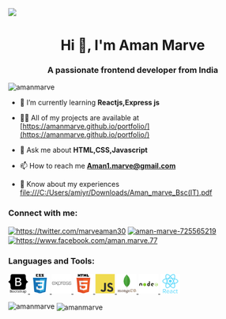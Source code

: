 <img src="https://github.com/AmanMarve/AmanMarve/blob/main/Banner.png">
<h1 align="center">Hi 👋, I'm Aman Marve</h1>
<h3 align="center">A passionate frontend developer from India</h3>

<p align="left"> <img src="https://komarev.com/ghpvc/?username=amanmarve&label=Profile%20views&color=0e75b6&style=flat" alt="amanmarve" /> </p>

- 🌱 I’m currently learning **Reactjs,Express js**

- 👨‍💻 All of my projects are available at [https://amanmarve.github.io/portfolio/](https://amanmarve.github.io/portfolio/)

- 💬 Ask me about **HTML,CSS,Javascript**

- 📫 How to reach me **Aman1.marve@gmail.com**

- 📄 Know about my experiences [file:///C:/Users/amiyr/Downloads/Aman_marve_Bsc(IT).pdf](file:///C:/Users/amiyr/Downloads/Aman_marve_Bsc(IT).pdf)

<h3 align="left">Connect with me:</h3>
<p align="left">
<a href="https://twitter.com/https://twitter.com/marveaman30" target="blank"><img align="center" src="https://raw.githubusercontent.com/rahuldkjain/github-profile-readme-generator/master/src/images/icons/Social/twitter.svg" alt="https://twitter.com/marveaman30" height="30" width="40" /></a>
<a href="https://linkedin.com/in/aman-marve-725565219" target="blank"><img align="center" src="https://raw.githubusercontent.com/rahuldkjain/github-profile-readme-generator/master/src/images/icons/Social/linked-in-alt.svg" alt="aman-marve-725565219" height="30" width="40" /></a>
<a href="https://fb.com/https://www.facebook.com/aman.marve.77" target="blank"><img align="center" src="https://raw.githubusercontent.com/rahuldkjain/github-profile-readme-generator/master/src/images/icons/Social/facebook.svg" alt="https://www.facebook.com/aman.marve.77" height="30" width="40" /></a>
</p>

<h3 align="left">Languages and Tools:</h3>
<p align="left"> <a href="https://getbootstrap.com" target="_blank" rel="noreferrer"> <img src="https://raw.githubusercontent.com/devicons/devicon/master/icons/bootstrap/bootstrap-plain-wordmark.svg" alt="bootstrap" width="40" height="40"/> </a> <a href="https://www.w3schools.com/css/" target="_blank" rel="noreferrer"> <img src="https://raw.githubusercontent.com/devicons/devicon/master/icons/css3/css3-original-wordmark.svg" alt="css3" width="40" height="40"/> </a> <a href="https://expressjs.com" target="_blank" rel="noreferrer"> <img src="https://raw.githubusercontent.com/devicons/devicon/master/icons/express/express-original-wordmark.svg" alt="express" width="40" height="40"/> </a> <a href="https://www.w3.org/html/" target="_blank" rel="noreferrer"> <img src="https://raw.githubusercontent.com/devicons/devicon/master/icons/html5/html5-original-wordmark.svg" alt="html5" width="40" height="40"/> </a> <a href="https://developer.mozilla.org/en-US/docs/Web/JavaScript" target="_blank" rel="noreferrer"> <img src="https://raw.githubusercontent.com/devicons/devicon/master/icons/javascript/javascript-original.svg" alt="javascript" width="40" height="40"/> </a> <a href="https://www.mongodb.com/" target="_blank" rel="noreferrer"> <img src="https://raw.githubusercontent.com/devicons/devicon/master/icons/mongodb/mongodb-original-wordmark.svg" alt="mongodb" width="40" height="40"/> </a> <a href="https://nodejs.org" target="_blank" rel="noreferrer"> <img src="https://raw.githubusercontent.com/devicons/devicon/master/icons/nodejs/nodejs-original-wordmark.svg" alt="nodejs" width="40" height="40"/> </a> <a href="https://reactjs.org/" target="_blank" rel="noreferrer"> <img src="https://raw.githubusercontent.com/devicons/devicon/master/icons/react/react-original-wordmark.svg" alt="react" width="40" height="40"/> </a> </p>

<p><img align="left" src="https://github-readme-stats.vercel.app/api/top-langs?username=amanmarve&show_icons=true&locale=en&layout=compact" alt="amanmarve" /></p>

<p>&nbsp;<img align="center" src="https://github-readme-stats.vercel.app/api?username=amanmarve&show_icons=true&locale=en" alt="amanmarve" /></p>
